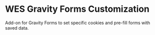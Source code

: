 # WES Gravity Forms Customization

Add-on for Gravity Forms to set specific cookies and pre-fill forms with saved data.
